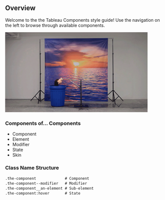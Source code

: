 ## Overview

Welcome to the the Tableau Components style guide! Use the navigation on the 
left to browse through available components.

![Majestic Robot. Just because.](public/images/robot.gif)

### Components of... Components

* Component
* Element
* Modifier
* State
* Skin

### Class Name Structure
```
.the-component             # Component
.the-component--modifier   # Modifier
.the-component__an-element # Sub-element
.the-component:hover       # State
```
